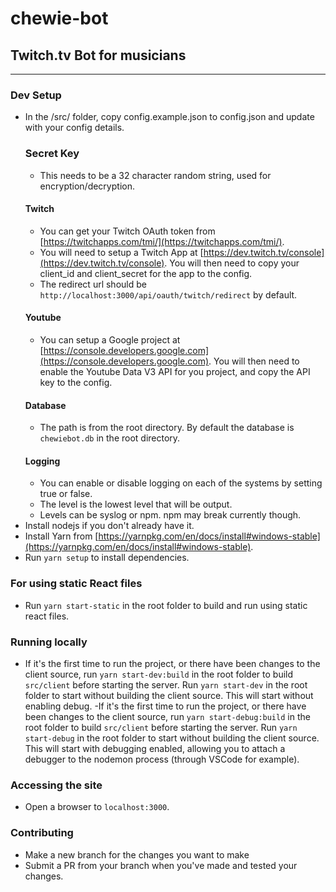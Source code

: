 # chewie-bot

## Twitch.tv Bot for musicians

---

### Dev Setup

- In the /src/ folder, copy config.example.json to config.json and update with your config details.
  ### Secret Key
  - This needs to be a 32 character random string, used for encryption/decryption.
  #### Twitch
  - You can get your Twitch OAuth token from [https://twitchapps.com/tmi/](https://twitchapps.com/tmi/).
  - You will need to setup a Twitch App at [https://dev.twitch.tv/console](https://dev.twitch.tv/console). You will then need to copy your client_id and client_secret for the app to the config.
  - The redirect url should be `http://localhost:3000/api/oauth/twitch/redirect` by default.
  #### Youtube
  - You can setup a Google project at [https://console.developers.google.com](https://console.developers.google.com). You will then need to enable the Youtube Data V3 API for you project, and copy the API key to the config.
  #### Database
  - The path is from the root directory. By default the database is `chewiebot.db` in the root directory.
  #### Logging
  - You can enable or disable logging on each of the systems by setting true or false.
  - The level is the lowest level that will be output.
  - Levels can be syslog or npm. npm may break currently though.
- Install nodejs if you don't already have it.
- Install Yarn from [https://yarnpkg.com/en/docs/install#windows-stable](https://yarnpkg.com/en/docs/install#windows-stable).
- Run `yarn setup` to install dependencies.

### For using static React files

- Run `yarn start-static` in the root folder to build and run using static react files.

### Running locally

- If it's the first time to run the project, or there have been changes to the client source, run `yarn start-dev:build` in the root folder to build `src/client` before starting the server. Run `yarn start-dev` in the root folder to start without building the client source. This will start without enabling debug.
-If it's the first time to run the project, or there have been changes to the client source, run `yarn start-debug:build` in the root folder to build `src/client` before starting the server. Run `yarn start-debug` in the root folder to start without building the client source. This will start with debugging enabled, allowing you to attach a debugger to the nodemon process (through VSCode for example).

### Accessing the site

- Open a browser to `localhost:3000`.

### Contributing

- Make a new branch for the changes you want to make
- Submit a PR from your branch when you've made and tested your changes.
